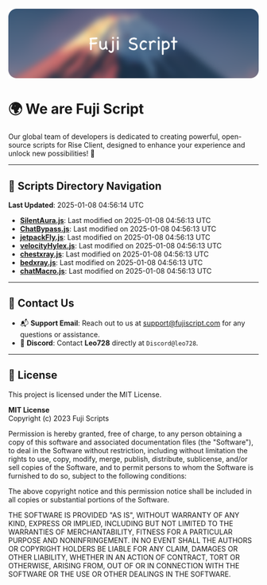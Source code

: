 ![Banner](.github/b.webp)

# 🌍 **We are Fuji Script**

Our global team of developers is dedicated to creating powerful, open-source scripts for Rise Client, designed to enhance your experience and unlock new possibilities! 🌟

---
<!-- SCRIPTS_NAVIGATION_START -->
## 📂 **Scripts Directory Navigation**

**Last Updated**: 2025-01-08 04:56:14 UTC

- **[SilentAura.js](scripts/SilentAura.js)**: Last modified on 2025-01-08 04:56:13 UTC
- **[ChatBypass.js](scripts/ChatBypass.js)**: Last modified on 2025-01-08 04:56:13 UTC
- **[jetpackFly.js](scripts/jetpackFly.js)**: Last modified on 2025-01-08 04:56:13 UTC
- **[velocityHylex.js](scripts/velocityHylex.js)**: Last modified on 2025-01-08 04:56:13 UTC
- **[chestxray.js](scripts/chestxray.js)**: Last modified on 2025-01-08 04:56:13 UTC
- **[bedxray.js](scripts/bedxray.js)**: Last modified on 2025-01-08 04:56:13 UTC
- **[chatMacro.js](scripts/chatMacro.js)**: Last modified on 2025-01-08 04:56:13 UTC

<!-- SCRIPTS_NAVIGATION_END -->

---

## 💬 **Contact Us**  
- 📬 **Support Email**: Reach out to us at [support@fujiscript.com](mailto:support@fujiscript.com) for any questions or assistance.  
- 💬 **Discord**: Contact **Leo728** directly at `Discord@leo728`.

---

## 📜 **License**

This project is licensed under the MIT License.  

**MIT License**  
Copyright (c) 2023 Fuji Scripts  

Permission is hereby granted, free of charge, to any person obtaining a copy of this software and associated documentation files (the "Software"), to deal in the Software without restriction, including without limitation the rights to use, copy, modify, merge, publish, distribute, sublicense, and/or sell copies of the Software, and to permit persons to whom the Software is furnished to do so, subject to the following conditions:  

The above copyright notice and this permission notice shall be included in all copies or substantial portions of the Software.  

THE SOFTWARE IS PROVIDED "AS IS", WITHOUT WARRANTY OF ANY KIND, EXPRESS OR IMPLIED, INCLUDING BUT NOT LIMITED TO THE WARRANTIES OF MERCHANTABILITY, FITNESS FOR A PARTICULAR PURPOSE AND NONINFRINGEMENT. IN NO EVENT SHALL THE AUTHORS OR COPYRIGHT HOLDERS BE LIABLE FOR ANY CLAIM, DAMAGES OR OTHER LIABILITY, WHETHER IN AN ACTION OF CONTRACT, TORT OR OTHERWISE, ARISING FROM, OUT OF OR IN CONNECTION WITH THE SOFTWARE OR THE USE OR OTHER DEALINGS IN THE SOFTWARE.  
